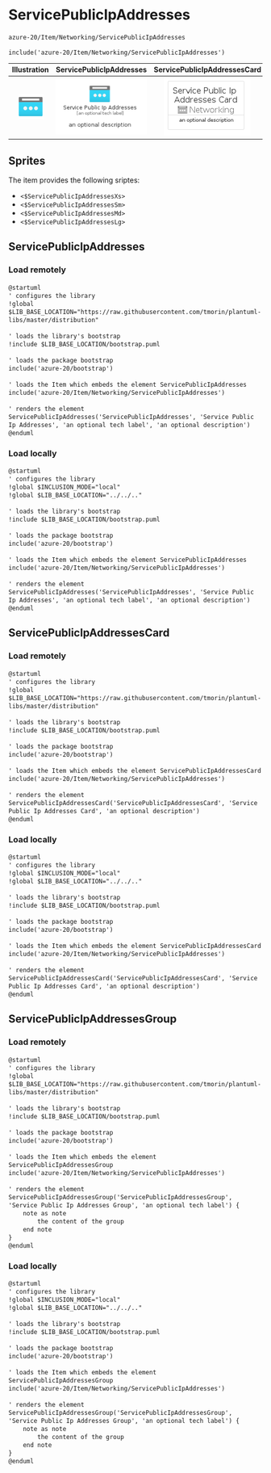 # ServicePublicIpAddresses


```text
azure-20/Item/Networking/ServicePublicIpAddresses
```

```text
include('azure-20/Item/Networking/ServicePublicIpAddresses')
```



| Illustration | ServicePublicIpAddresses | ServicePublicIpAddressesCard | ServicePublicIpAddressesGroup |
| :---: | :---: | :---: | :---: |
| ![illustration for Illustration](../../../azure-20/Item/Networking/ServicePublicIpAddresses.png) | ![illustration for ServicePublicIpAddresses](../../../azure-20/Item/Networking/ServicePublicIpAddresses.Local.png) | ![illustration for ServicePublicIpAddressesCard](../../../azure-20/Item/Networking/ServicePublicIpAddressesCard.Local.png) | ![illustration for ServicePublicIpAddressesGroup](../../../azure-20/Item/Networking/ServicePublicIpAddressesGroup.Local.png) |



## Sprites
The item provides the following sriptes:

- `<$ServicePublicIpAddressesXs>`
- `<$ServicePublicIpAddressesSm>`
- `<$ServicePublicIpAddressesMd>`
- `<$ServicePublicIpAddressesLg>`





## ServicePublicIpAddresses

### Load remotely
```plantuml
@startuml
' configures the library
!global $LIB_BASE_LOCATION="https://raw.githubusercontent.com/tmorin/plantuml-libs/master/distribution"

' loads the library's bootstrap
!include $LIB_BASE_LOCATION/bootstrap.puml

' loads the package bootstrap
include('azure-20/bootstrap')

' loads the Item which embeds the element ServicePublicIpAddresses
include('azure-20/Item/Networking/ServicePublicIpAddresses')

' renders the element
ServicePublicIpAddresses('ServicePublicIpAddresses', 'Service Public Ip Addresses', 'an optional tech label', 'an optional description')
@enduml
```

### Load locally
```plantuml
@startuml
' configures the library
!global $INCLUSION_MODE="local"
!global $LIB_BASE_LOCATION="../../.."

' loads the library's bootstrap
!include $LIB_BASE_LOCATION/bootstrap.puml

' loads the package bootstrap
include('azure-20/bootstrap')

' loads the Item which embeds the element ServicePublicIpAddresses
include('azure-20/Item/Networking/ServicePublicIpAddresses')

' renders the element
ServicePublicIpAddresses('ServicePublicIpAddresses', 'Service Public Ip Addresses', 'an optional tech label', 'an optional description')
@enduml
```

## ServicePublicIpAddressesCard

### Load remotely
```plantuml
@startuml
' configures the library
!global $LIB_BASE_LOCATION="https://raw.githubusercontent.com/tmorin/plantuml-libs/master/distribution"

' loads the library's bootstrap
!include $LIB_BASE_LOCATION/bootstrap.puml

' loads the package bootstrap
include('azure-20/bootstrap')

' loads the Item which embeds the element ServicePublicIpAddressesCard
include('azure-20/Item/Networking/ServicePublicIpAddresses')

' renders the element
ServicePublicIpAddressesCard('ServicePublicIpAddressesCard', 'Service Public Ip Addresses Card', 'an optional description')
@enduml
```

### Load locally
```plantuml
@startuml
' configures the library
!global $INCLUSION_MODE="local"
!global $LIB_BASE_LOCATION="../../.."

' loads the library's bootstrap
!include $LIB_BASE_LOCATION/bootstrap.puml

' loads the package bootstrap
include('azure-20/bootstrap')

' loads the Item which embeds the element ServicePublicIpAddressesCard
include('azure-20/Item/Networking/ServicePublicIpAddresses')

' renders the element
ServicePublicIpAddressesCard('ServicePublicIpAddressesCard', 'Service Public Ip Addresses Card', 'an optional description')
@enduml
```

## ServicePublicIpAddressesGroup

### Load remotely
```plantuml
@startuml
' configures the library
!global $LIB_BASE_LOCATION="https://raw.githubusercontent.com/tmorin/plantuml-libs/master/distribution"

' loads the library's bootstrap
!include $LIB_BASE_LOCATION/bootstrap.puml

' loads the package bootstrap
include('azure-20/bootstrap')

' loads the Item which embeds the element ServicePublicIpAddressesGroup
include('azure-20/Item/Networking/ServicePublicIpAddresses')

' renders the element
ServicePublicIpAddressesGroup('ServicePublicIpAddressesGroup', 'Service Public Ip Addresses Group', 'an optional tech label') {
    note as note
        the content of the group
    end note
}
@enduml
```

### Load locally
```plantuml
@startuml
' configures the library
!global $INCLUSION_MODE="local"
!global $LIB_BASE_LOCATION="../../.."

' loads the library's bootstrap
!include $LIB_BASE_LOCATION/bootstrap.puml

' loads the package bootstrap
include('azure-20/bootstrap')

' loads the Item which embeds the element ServicePublicIpAddressesGroup
include('azure-20/Item/Networking/ServicePublicIpAddresses')

' renders the element
ServicePublicIpAddressesGroup('ServicePublicIpAddressesGroup', 'Service Public Ip Addresses Group', 'an optional tech label') {
    note as note
        the content of the group
    end note
}
@enduml
```

